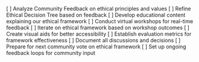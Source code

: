 [ ] Analyze Community Feedback on ethical principles and values
[ ] Refine Ethical Decision Tree based on feedback
[ ] Develop educational content explaining our ethical framework
[ ] Conduct virtual workshops for real-time feedback
[ ] Iterate on ethical framework based on workshop outcomes
[ ] Create visual aids for better accessibility
[ ] Establish evaluation metrics for framework effectiveness
[ ] Document all discussions and decisions
[ ] Prepare for next community vote on ethical framework
[ ] Set up ongoing feedback loops for community input